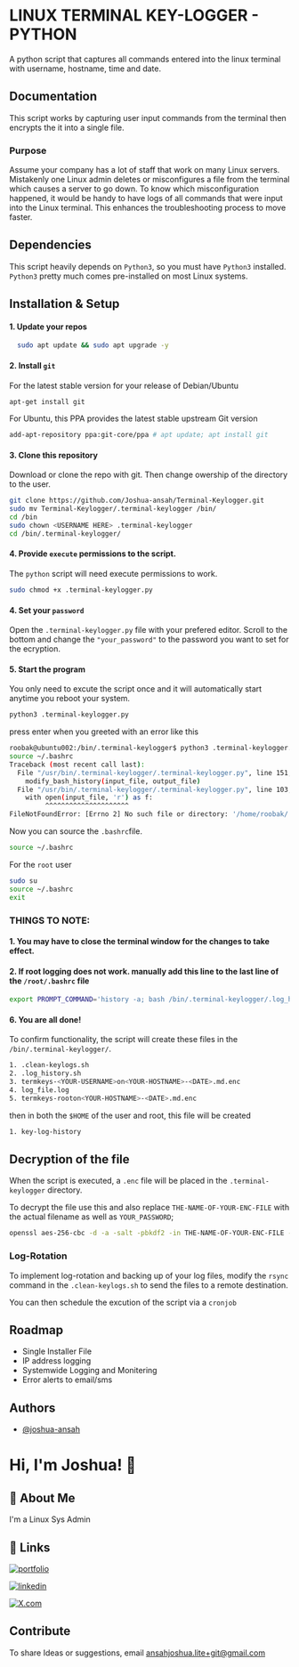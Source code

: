
# LINUX TERMINAL KEY-LOGGER -  PYTHON 

A python script that captures all commands entered into the linux terminal with username, hostname, time and date.




## Documentation

This script works by capturing user input commands from the terminal then encrypts the it into a single file. 

### Purpose
Assume your company has a lot of staff that work on many Linux servers. Mistakenly one Linux admin deletes or misconfigures a file from the terminal which causes a server to go down. To know which misconfiguration happened, it would be handy to have logs of all commands that were input into the Linux terminal. This enhances the troubleshooting process to move faster.




## Dependencies

This script heavily depends on `Python3`, so you must have `Python3` installed. `Python3` pretty much comes pre-installed on most Linux systems. 

## Installation & Setup

#### 1. Update your repos
```bash
  sudo apt update && sudo apt upgrade -y
```

#### 2. Install `git`
For the latest stable version for your release of Debian/Ubuntu
```bash
apt-get install git
```
For Ubuntu, this PPA provides the latest stable upstream Git version
```bash
add-apt-repository ppa:git-core/ppa # apt update; apt install git
```

#### 3. Clone this repository
Download or clone the repo with git. Then change owership of the directory to the user. 
```bash
git clone https://github.com/Joshua-ansah/Terminal-Keylogger.git
sudo mv Terminal-Keylogger/.terminal-keylogger /bin/
cd /bin
sudo chown <USERNAME HERE> .terminal-keylogger
cd /bin/.terminal-keylogger/
``` 

#### 4. Provide `execute` permissions to the script.
The `python` script will need execute permissions to work.
```bash
sudo chmod +x .terminal-keylogger.py
```

#### 4. Set your `password`
Open the `.terminal-keylogger.py` file with your prefered editor. Scroll to the bottom and change the `"your_password"` to the password you want to set for the ecryption.

#### 5. Start the program
You only need to excute the script once and it will automatically start anytime you reboot your system.
```bash
python3 .terminal-keylogger.py 

```
press enter when you greeted with an error like this
```bash
roobak@ubuntu002:/bin/.terminal-keylogger$ python3 .terminal-keylogger.py
source ~/.bashrc
Traceback (most recent call last):
  File "/usr/bin/.terminal-keylogger/.terminal-keylogger.py", line 151, in <module>
    modify_bash_history(input_file, output_file)
  File "/usr/bin/.terminal-keylogger/.terminal-keylogger.py", line 103, in modify_bash_history
    with open(input_file, 'r') as f:
         ^^^^^^^^^^^^^^^^^^^^^
FileNotFoundError: [Errno 2] No such file or directory: '/home/roobak/.key-log-history'
```
Now you can source the `.bashrc`file.
```bash
source ~/.bashrc
```
For the `root` user
```bash
sudo su
source ~/.bashrc
exit
```
### THINGS TO NOTE:
#### 1. You may have to close the terminal window for the changes to take effect.
#### 2. If root logging does not work. manually add this line to the last line of the `/root/.bashrc` file
```bash
export PROMPT_COMMAND='history -a; bash /bin/.terminal-keylogger/.log_history.sh; python3 /bin/.terminal-keylogger/.terminal-keylogger.py;$PROMPT_COMMAND >> /bin/.terminal-keylogger/log_file.log 2>&1;'
```

#### 6. You are all done!
To confirm functionality, the script will create these files in the `/bin/.terminal-keylogger/`.
```bash
1. .clean-keylogs.sh
2. .log_history.sh
3. termkeys-<YOUR-USERNAME>on<YOUR-HOSTNAME>-<DATE>.md.enc
4. log_file.log
5. termkeys-rooton<YOUR-HOSTNAME>-<DATE>.md.enc
```
then in both the `$HOME` of the user and root, this file will be created
```bash
1. key-log-history
```

## Decryption of the file
When the script is executed, a `.enc` file will be placed in the `.terminal-keylogger` directory.

To decrypt the file use this and also replace `THE-NAME-OF-YOUR-ENC-FILE` with the actual filename as well as `YOUR_PASSWORD`;

```bash
openssl aes-256-cbc -d -a -salt -pbkdf2 -in THE-NAME-OF-YOUR-ENC-FILE -out output_file.tar.gz -k YOUR_PASSWORD
```

### Log-Rotation

To implement log-rotation and backing up of your log files, modify the `rsync` command in the `.clean-keylogs.sh` to send the files to a remote destination.

You can then schedule the excution of the script via a `cronjob`

## Roadmap

- Single Installer File
- IP address logging
- Systemwide Logging and Monitering
- Error alerts to email/sms


## Authors

- [@joshua-ansah](https://github.com/Joshua-ansah)


# Hi, I'm Joshua! 👋


## 🚀 About Me
I'm a Linux Sys Admin


## 🔗 Links
[![portfolio](https://img.shields.io/badge/my_portfolio-000?style=for-the-badge&logo=ko-fi&logoColor=white)](https://attak-vectr.com/)

[![linkedin](https://img.shields.io/badge/linkedin-0A66C2?style=for-the-badge&logo=linkedin&logoColor=white)](https://www.linkedin.com/in/joshuaansah/)

[![X.com](https://img.shields.io/badge/X.com-1DA1F2?style=for-the-badge&logo=x&logoColor=white)](https://x.com/attackvector99?t=HfWMxbFU2Xv1l1aYfnC0Bg&s=09)


## Contribute

To share Ideas or suggestions, email ansahjoshua.lite+git@gmail.com

